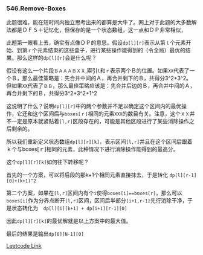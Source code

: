 ### 546.Remove-Boxes

此题很难，能在短时间内独立思考出来的都算是大牛了。网上对于此题的大多数解法都是ＤＦＳ＋记忆化，但保存的是一个状态数组，这一点和ＤＰ非常相似，

此题第一眼看上去，确实有点像ＤＰ的意思。假设```dp[l][r]```表示从第```ｌ```个元素开始、到第```ｒ```个元素结束的这些盒子，进行某些操作能得到的（令全局）最优的结果。那么这样的```dp[l][r]```会是什么呢？

假设有这么一个片段```ＢＡＡＡＢＸＸ```,索引```l```和```ｒ```表示两个Ｂ的位置。如果```XX```代表了一个Ｂ，那么最佳策略是：先合并中间的Ａ，再合并剩下的Ｂ，共得分3^2+3^2。但如果```XX```代表了```ＢＢ```，那么最佳策略应该是：先合并后边的Ｂ，再合并中间的Ａ，再合并剩下的Ｂ，共得分3^2+3^2+1^2

这说明了什么？说明```dp[l][r]```中的两个参数并不足以确定这个区间内的最优操作，它还和这个区间后与```boxes[ｒ]```相同的元素```XXX```的数目有关。注意，这个```ＸＸ```并不一定是原本就紧贴着```[l,r]```区段存在的，可能是其他区段进行了某些消除操作之后剩余的。

所以我们重新定义状态数组```dp[l][r][k]```，表示区间```[l,r]```并且在这个区间后跟着ｋ个与boxes[ｒ]相同的元素，此种情况下进行消除操作能得到的最高分。

这个```dp[l][r][k]```如何往下转移呢？

首先的一个方案，可以将后段的那k+1个相同元素直接抹去，于是转化 ```dp[l][r-1][0]+(k+1)^2```

第二个方案，如果在```[l,r]```区间内有个```i```使得```boxes[i]==boxes[r]```，那么可以```boxes[i]```作为分界点断开```[l,r]```区间，区间后半部分```[i+1,r-1]```先行消除干净，于是状态转化为　```dp[l][i][k+1] + dp[i+1][r-1][0]```

因此```dp[l][r][k]```的最优解就是以上方案中的最大值。

最后的结果是输出```dp[0][N-1][0]```


[Leetcode Link](https://leetcode.com/problems/remove-boxes)
